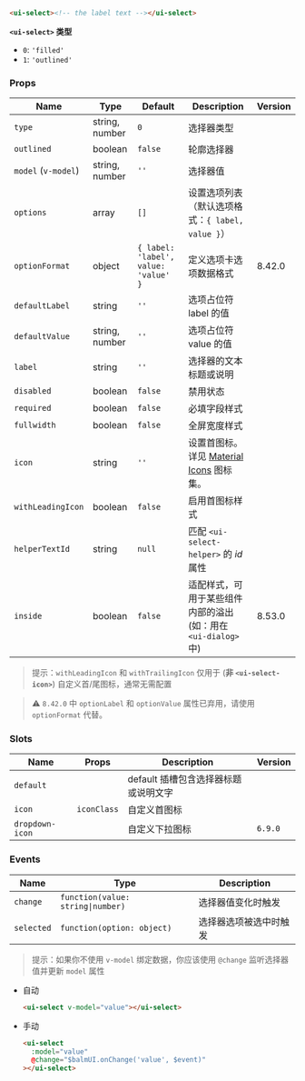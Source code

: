 ```html
<ui-select><!-- the label text --></ui-select>
```

**`<ui-select>` 类型**

- `0`: `'filled'`
- `1`: `'outlined'`

### Props

| Name                | Type           | Default                              | Description                                                    | Version |
| ------------------- | -------------- | ------------------------------------ | -------------------------------------------------------------- | ------- |
| `type`              | string, number | `0`                                  | 选择器类型                                                     |         |
| `outlined`          | boolean        | `false`                              | 轮廓选择器                                                     |         |
| `model` (`v-model`) | string, number | `''`                                 | 选择器值                                                       |         |
| `options`           | array          | `[]`                                 | 设置选项列表（默认选项格式：`{ label, value }`）               |         |
| `optionFormat`      | object         | `{ label: 'label', value: 'value' }` | 定义选项卡选项数据格式                                         | 8.42.0  |
| `defaultLabel`      | string         | `''`                                 | 选项占位符 label 的值                                          |         |
| `defaultValue`      | string, number | `''`                                 | 选项占位符 value 的值                                          |         |
| `label`             | string         | `''`                                 | 选择器的文本标题或说明                                         |         |
| `disabled`          | boolean        | `false`                              | 禁用状态                                                       |         |
| `required`          | boolean        | `false`                              | 必填字段样式                                                   |         |
| `fullwidth`         | boolean        | `false`                              | 全屏宽度样式                                                   |         |
| `icon`              | string         | `''`                                 | 设置首图标。详见 [Material Icons](/#/icons) 图标集。           |         |
| `withLeadingIcon`   | boolean        | `false`                              | 启用首图标样式                                                 |         |
| `helperTextId`      | string         | `null`                               | 匹配 `<ui-select-helper>` 的 _id_ 属性                         |         |
| `inside`            | boolean        | `false`                              | 适配样式，可用于某些组件内部的溢出 (如：用在 `<ui-dialog>` 中) | 8.53.0  |

> 提示：`withLeadingIcon` 和 `withTrailingIcon` 仅用于 (**非 `<ui-select-icon>`**) 自定义首/尾图标，通常无需配置

> ⚠️ `8.42.0` 中 `optionLabel` 和 `optionValue` 属性已弃用，请使用 `optionFormat` 代替。

### Slots

| Name            | Props       | Description                          | Version |
| --------------- | ----------- | ------------------------------------ | ------- |
| `default`       |             | default 插槽包含选择器标题或说明文字 |         |
| `icon`          | `iconClass` | 自定义首图标                         |         |
| `dropdown-icon` |             | 自定义下拉图标                       | `6.9.0` |

### Events

| Name       | Type                              | Description            |
| ---------- | --------------------------------- | ---------------------- |
| `change`   | `function(value: string\|number)` | 选择器值变化时触发     |
| `selected` | `function(option: object)`        | 选择器选项被选中时触发 |

> 提示：如果你不使用 `v-model` 绑定数据，你应该使用 `@change` 监听选择器值并更新 `model` 属性

- 自动

  ```html
  <ui-select v-model="value"></ui-select>
  ```

- 手动

  ```html
  <ui-select
    :model="value"
    @change="$balmUI.onChange('value', $event)"
  ></ui-select>
  ```

